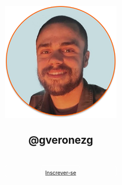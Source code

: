 <div align="center">
  <img src="https://github.com/gveronezg/gveronezg/blob/main/GVG.png" alt="gveronezg" width="300" height="300">
</div>

# <div align="center">**@gveronezg**</div>
<br> <!-- Adiciona uma quebra de linha -->

<div align="center">
  <div style="width: 300px; list-style: none; padding: 0;">
    <div style="height: 30px; border: 1px solid rgba(255, 255, 255, 0.5); border-radius: 8px;">
      <div align="center">
        <a href="#" style="display: inline-block; padding: 10px; border: 1px solid rgba(255, 255, 255, 0.5); border-radius: 8px;">Inscrever-se</a>
      </div>
    </div>
  </div>
</div>
